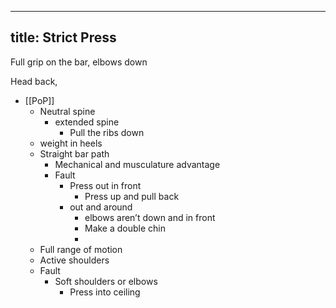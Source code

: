 ---
title: Strict Press
-

Full grip on the bar, elbows down

Head back, 

- [[PoP]]
	- Neutral spine
		- extended spine
			- Pull the ribs down
	- weight in heels
	- Straight bar path
		- Mechanical and musculature advantage
		- Fault
			- Press out in front
				- Press up and pull back
			- out and around
				- elbows aren’t down and in front
				- Make a double chin
				- 
	- Full range of motion
	- Active shoulders
	- Fault
		- Soft shoulders or elbows
			- Press into ceiling 
